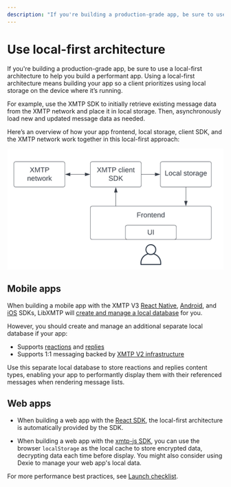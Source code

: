 ```yaml
---
description: "If you're building a production-grade app, be sure to use a local-first architecture to help you build a performant app."
---
```


# Use local-first architecture

If you're building a production-grade app, be sure to use a local-first architecture to help you build a performant app. Using a local-first architecture means building your app so a client prioritizes using local storage on the device where it’s running.

For example, use the XMTP SDK to initially retrieve existing message data from the XMTP network and place it in local storage. Then, asynchronously load new and updated message data as needed.

Here’s an overview of how your app frontend, local storage, client SDK, and the XMTP network work together in this local-first approach:

![Local-first architecture](https://raw.githubusercontent.com/xmtp/docs-xmtp-org/main/docs/pages/img/local-first-arch.jpeg)

## Mobile apps

When building a mobile app with the XMTP V3 [React Native](https://github.com/xmtp/xmtp-react-native), [Android](https://github.com/xmtp/xmtp-android), and [iOS](https://github.com/xmtp/xmtp-ios) SDKs, LibXMTP will [create and manage a local database](/protocol/v3/group-chat#local-database-and-syncing) for you.

However, you should create and manage an additional separate local database if your app:

- Supports [reactions](/content-types/reaction) and [replies](/content-types/reply)
- Supports 1:1 messaging backed by [XMTP V2 infrastructure](/protocol/v2/architectural-overview.md)

Use this separate local database to store reactions and replies content types, enabling your app to performantly display them with their referenced messages when rendering message lists.

## Web apps

- When building a web app with the [React SDK](https://github.com/xmtp/xmtp-web/tree/main/packages/react-sdk), the local-first architecture is automatically provided by the SDK.

- When building a web app with the [xmtp-js SDK](https://github.com/xmtp/xmtp-js), you can use the browser `localStorage` as the local cache to store encrypted data, decrypting data each time before display. You might also consider using Dexie to manage your web app's local data.

For more performance best practices, see [Launch checklist](/perf-ux/get-featured).